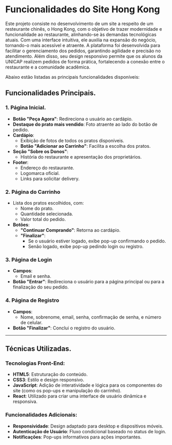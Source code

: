 # Funcionalidades do Site Hong Kong
Este projeto consiste no desenvolvimento de um site a respeito de um resteurante chinês, o Hong Kong, com o objetivo de trazer modernidade e funcionalidade ao restaurante, alinhando-se às demandas tecnológicas atuais. Com uma interface intuitiva, ele auxilia na expansão do negócio, tornando-o mais acessível e atraente. A plataforma foi desenvolvida para facilitar o gerenciamento dos pedidos, garantindo agilidade e precisão no atendimento. Além disso, seu design responsivo permite que os alunos da UNICAP realizem pedidos de forma prática, fortalecendo a conexão entre o restaurante e a comunidade acadêmica. 

Abaixo estão listadas as principais funcionalidades disponíveis:


## Funcionalidades Principais.

### 1. Página Inicial.
- **Botão "Peça Agora"**: Redireciona o usuário ao cardápio.
- **Destaque do prato mais vendido**: Foto atraente ao lado do botão de pedido.
- **Cardápio**:
  - Exibição de fotos de todos os pratos disponíveis.
  - **Botão "Adicionar ao Carrinho"**: Facilita a escolha dos pratos.
- **Seção "Sobre os Donos"**:
  - História do restaurante e apresentação dos proprietários.
- **Footer**:
  - Endereço do restaurante.
  - Logomarca oficial.
  - Links para solicitar delivery.

### 2. Página do Carrinho 
- Lista dos pratos escolhidos, com:
  - Nome do prato.
  - Quantidade selecionada.
  - Valor total do pedido.
- **Botões**:
  - **"Continuar Comprando"**: Retorna ao cardápio.
  - **"Finalizar"**:
    - Se o usuário estiver logado, exibe pop-up confirmando o pedido.
    - Senão logado, exibe pop-up pedindo login ou registro.

### 3. Página de Login 
- **Campos**:
  - Email e senha.
- **Botão "Entrar"**: Redireciona o usuário para a página principal ou para a finalização do seu pedido.

### 4. Página de Registro 
- **Campos**:
  - Nome, sobrenome, email, senha, confirmação de senha, e número de celular.
- **Botão "Finalizar"**: Conclui o registro do usuário.

---

## Técnicas Utilizadas. 

### Tecnologias Front-End:
- **HTML5**: Estruturação do conteúdo.
- **CSS3**: Estilo e design responsivo.
- **JavaScript**: Adição de interatividade e lógica para os componentes do site (como os pop-ups e manipulação do carrinho).
- **React**: Utilizado para criar uma interface de usuário dinâmica e responsiva.

### Funcionalidades Adicionais:
- **Responsividade**: Design adaptado para desktop e dispositivos móveis.
- **Autenticação de Usuário**: Fluxo condicional baseado no status de login.
- **Notificações**: Pop-ups informativos para ações importantes.

